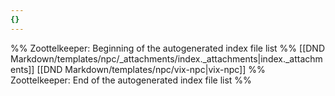 ```yaml
---
{}
---
```

%% Zoottelkeeper: Beginning of the autogenerated index file list  %%
 [[DND Markdown/templates/npc/_attachments/index._attachments|index._attachments]]
 [[DND Markdown/templates/npc/vix-npc|vix-npc]]
%% Zoottelkeeper: End of the autogenerated index file list  %%
